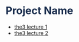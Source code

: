 <!-- # Vi127.github.io -->
<!DOCTYPE html>
<html>
<head>
    <meta charset="UTF-8" />
    <link rel="stylesheet" href="styling.css">
    <title>groupname: Project</title>
</head>
<body>
    <h1 style="color: rgba(24, 44, 76, 1);">Project Name</h1>
    <div>
        <ul id="pdfs">
            <li>
                <a href="the3_lecture_01.pdf"> the3 lecture 1</a>
            </li>
            <li>
                <a href="the3_lecture_02.pdf"> the3 lecture 2</a>
            </li>
        </ul>
    </div>
</body>
</html>
